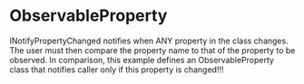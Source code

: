 # ObservableProperty

INotifyPropertyChanged notifies when ANY property in the class changes. The user must then compare the property name to that of the property to be observed.
In comparison, this example defines an ObservableProperty class that notifies caller only if this property is changed!!!
